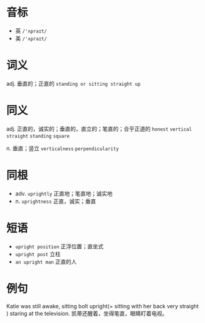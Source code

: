 # 音标

- 英 `/'ʌpraɪt/`
- 美 `/'ʌpraɪt/`

# 词义

adj. 垂直的；正直的
`standing or sitting straight up`

# 同义

adj. 正直的，诚实的；垂直的，直立的；笔直的；合乎正道的
`honest` `vertical` `straight` `standing` `square`

n. 垂直；竖立
`verticalness` `perpendicularity`

# 同根

- adv. `uprightly` 正直地；笔直地；诚实地
- n. `uprightness` 正直，诚实；垂直

# 短语

- `upright position` 正浮位置；直坐式
- `upright post` 立柱
- `an upright man` 正直的人

# 例句

Katie was still awake, sitting bolt upright(= sitting with her back very straight ) staring at the television.
凯蒂还醒着，坐得笔直，眼睛盯着电视。


